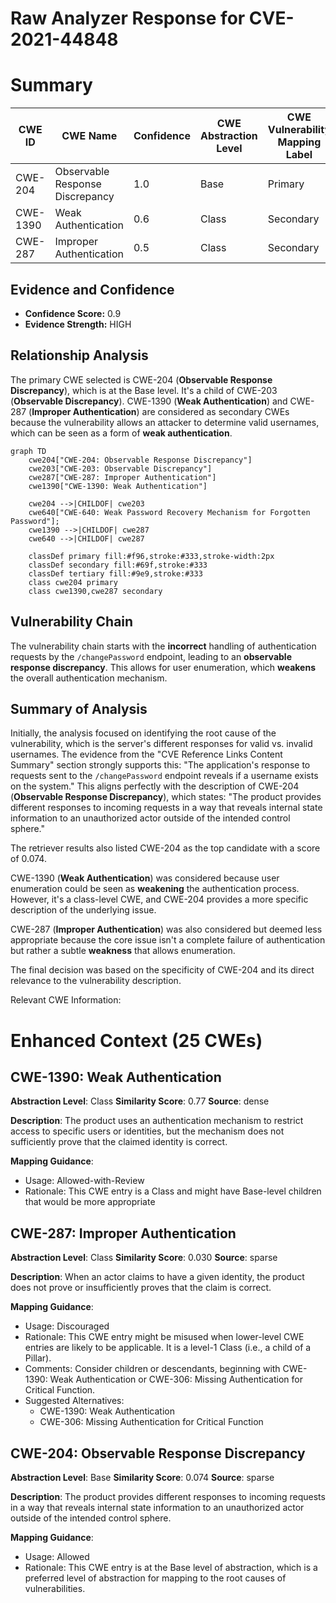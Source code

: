 # Raw Analyzer Response for CVE-2021-44848

# Summary
| CWE ID | CWE Name | Confidence | CWE Abstraction Level | CWE Vulnerability Mapping Label | CWE-Vulnerability Mapping Notes |
|---|---|---|---|---|---|
| CWE-204 | Observable Response Discrepancy | 1.0 | Base | Primary | Allowed |
| CWE-1390 | Weak Authentication | 0.6 | Class | Secondary | Allowed-with-Review |
| CWE-287 | Improper Authentication | 0.5 | Class | Secondary | Discouraged |

## Evidence and Confidence

*   **Confidence Score:** 0.9
*   **Evidence Strength:** HIGH

## Relationship Analysis
The primary CWE selected is CWE-204 (**Observable Response Discrepancy**), which is at the Base level. It's a child of CWE-203 (**Observable Discrepancy**). CWE-1390 (**Weak Authentication**) and CWE-287 (**Improper Authentication**) are considered as secondary CWEs because the vulnerability allows an attacker to determine valid usernames, which can be seen as a form of **weak authentication**.

```mermaid
graph TD
    cwe204["CWE-204: Observable Response Discrepancy"]
    cwe203["CWE-203: Observable Discrepancy"]
    cwe287["CWE-287: Improper Authentication"]
    cwe1390["CWE-1390: Weak Authentication"]
    
    cwe204 -->|CHILDOF| cwe203
    cwe640["CWE-640: Weak Password Recovery Mechanism for Forgotten Password"];
    cwe1390 -->|CHILDOF| cwe287
    cwe640 -->|CHILDOF| cwe287

    classDef primary fill:#f96,stroke:#333,stroke-width:2px
    classDef secondary fill:#69f,stroke:#333
    classDef tertiary fill:#9e9,stroke:#333
    class cwe204 primary
    class cwe1390,cwe287 secondary
```

## Vulnerability Chain
The vulnerability chain starts with the **incorrect** handling of authentication requests by the `/changePassword` endpoint, leading to an **observable response discrepancy**. This allows for user enumeration, which **weakens** the overall authentication mechanism.

## Summary of Analysis
Initially, the analysis focused on identifying the root cause of the vulnerability, which is the server's different responses for valid vs. invalid usernames. The evidence from the "CVE Reference Links Content Summary" section strongly supports this: "The application's response to requests sent to the `/changePassword` endpoint reveals if a username exists on the system." This aligns perfectly with the description of CWE-204 (**Observable Response Discrepancy**), which states: "The product provides different responses to incoming requests in a way that reveals internal state information to an unauthorized actor outside of the intended control sphere."

The retriever results also listed CWE-204 as the top candidate with a score of 0.074.

CWE-1390 (**Weak Authentication**) was considered because user enumeration could be seen as **weakening** the authentication process. However, it's a class-level CWE, and CWE-204 provides a more specific description of the underlying issue.

CWE-287 (**Improper Authentication**) was also considered but deemed less appropriate because the core issue isn't a complete failure of authentication but rather a subtle **weakness** that allows enumeration.

The final decision was based on the specificity of CWE-204 and its direct relevance to the vulnerability description.

Relevant CWE Information:

# Enhanced Context (25 CWEs)

## CWE-1390: Weak Authentication
**Abstraction Level**: Class
**Similarity Score**: 0.77
**Source**: dense

**Description**:
The product uses an authentication mechanism to restrict access to specific users or identities, but the mechanism does not sufficiently prove that the claimed identity is correct.

**Mapping Guidance**:
- Usage: Allowed-with-Review
- Rationale: This CWE entry is a Class and might have Base-level children that would be more appropriate

## CWE-287: Improper Authentication
**Abstraction Level**: Class
**Similarity Score**: 0.030
**Source**: sparse

**Description**:
When an actor claims to have a given identity, the product does not prove or insufficiently proves that the claim is correct.

**Mapping Guidance**:
- Usage: Discouraged
- Rationale: This CWE entry might be misused when lower-level CWE entries are likely to be applicable. It is a level-1 Class (i.e., a child of a Pillar).
- Comments: Consider children or descendants, beginning with CWE-1390: Weak Authentication or CWE-306: Missing Authentication for Critical Function.
- Suggested Alternatives:
  - CWE-1390: Weak Authentication
  - CWE-306: Missing Authentication for Critical Function

## CWE-204: Observable Response Discrepancy
**Abstraction Level**: Base
**Similarity Score**: 0.074
**Source**: sparse

**Description**:
The product provides different responses to incoming requests in a way that reveals internal state information to an unauthorized actor outside of the intended control sphere.

**Mapping Guidance**:
- Usage: Allowed
- Rationale: This CWE entry is at the Base level of abstraction, which is a preferred level of abstraction for mapping to the root causes of vulnerabilities.